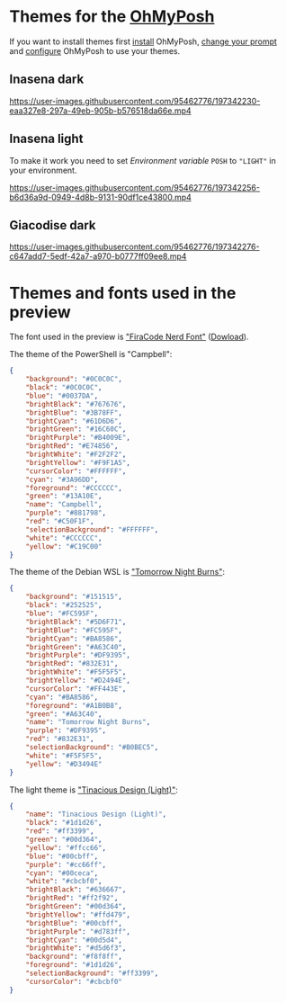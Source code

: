 # Themes for the [OhMyPosh](https://ohmyposh.dev/)

If you want to install themes first [install](https://ohmyposh.dev/docs/) OhMyPosh, [change your prompt](https://ohmyposh.dev/docs/installation/prompt) and [configure](https://ohmyposh.dev/docs/installation/customize) OhMyPosh to use your themes.

## Inasena dark
https://user-images.githubusercontent.com/95462776/197342230-eaa327e8-297a-49eb-905b-b576518da66e.mp4

## Inasena light
To make it work you need to set *Environment variable* `POSH` to `"LIGHT"` in your environment.

https://user-images.githubusercontent.com/95462776/197342256-b6d36a9d-0949-4d8b-9131-90df1ce43800.mp4

## Giacodise dark
https://user-images.githubusercontent.com/95462776/197342276-c647add7-5edf-42a7-a970-b0777ff09ee8.mp4

# Themes and fonts used in the preview
The font used in the preview is ["FiraCode Nerd Font"](https://www.programmingfonts.org/#firacode) ([Dowload](https://github.com/ryanoasis/nerd-fonts/releases/download/v2.2.2/FiraCode.zip)).

The theme of the PowerShell is "Campbell":
```JSON
{
    "background": "#0C0C0C",
    "black": "#0C0C0C",
    "blue": "#0037DA",
    "brightBlack": "#767676",
    "brightBlue": "#3B78FF",
    "brightCyan": "#61D6D6",
    "brightGreen": "#16C60C",
    "brightPurple": "#B4009E",
    "brightRed": "#E74856",
    "brightWhite": "#F2F2F2",
    "brightYellow": "#F9F1A5",
    "cursorColor": "#FFFFFF",
    "cyan": "#3A96DD",
    "foreground": "#CCCCCC",
    "green": "#13A10E",
    "name": "Campbell",
    "purple": "#881798",
    "red": "#C50F1F",
    "selectionBackground": "#FFFFFF",
    "white": "#CCCCCC",
    "yellow": "#C19C00"
}
```

The theme of the Debian WSL is ["Tomorrow Night Burns"](https://windowsterminalthemes.dev/?theme=Tomorrow%20Night%20Burns):
```JSON
{
    "background": "#151515",
    "black": "#252525",
    "blue": "#FC595F",
    "brightBlack": "#5D6F71",
    "brightBlue": "#FC595F",
    "brightCyan": "#BA8586",
    "brightGreen": "#A63C40",
    "brightPurple": "#DF9395",
    "brightRed": "#832E31",
    "brightWhite": "#F5F5F5",
    "brightYellow": "#D2494E",
    "cursorColor": "#FF443E",
    "cyan": "#BA8586",
    "foreground": "#A1B0B8",
    "green": "#A63C40",
    "name": "Tomorrow Night Burns",
    "purple": "#DF9395",
    "red": "#832E31",
    "selectionBackground": "#B0BEC5",
    "white": "#F5F5F5",
    "yellow": "#D3494E"
}
```

The light theme is ["Tinacious Design (Light)"](https://windowsterminalthemes.dev/?theme=Tinacious%20Design%20(Light)):
```JSON
{
    "name": "Tinacious Design (Light)",
    "black": "#1d1d26",
    "red": "#ff3399",
    "green": "#00d364",
    "yellow": "#ffcc66",
    "blue": "#00cbff",
    "purple": "#cc66ff",
    "cyan": "#00ceca",
    "white": "#cbcbf0",
    "brightBlack": "#636667",
    "brightRed": "#ff2f92",
    "brightGreen": "#00d364",
    "brightYellow": "#ffd479",
    "brightBlue": "#00cbff",
    "brightPurple": "#d783ff",
    "brightCyan": "#00d5d4",
    "brightWhite": "#d5d6f3",
    "background": "#f8f8ff",
    "foreground": "#1d1d26",
    "selectionBackground": "#ff3399",
    "cursorColor": "#cbcbf0"
}
```
